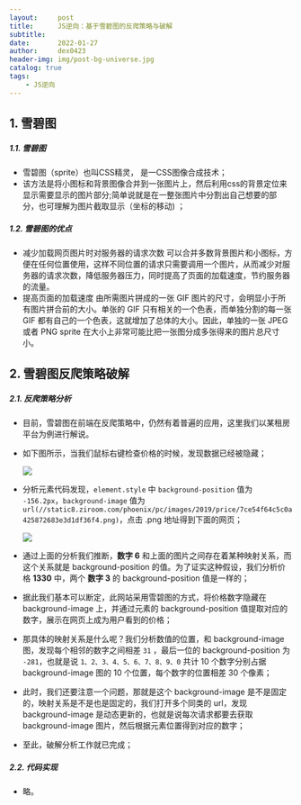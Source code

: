 ```yaml
---
layout:     post
title:      JS逆向：基于雪碧图的反爬策略与破解
subtitle:   
date:       2022-01-27
author:     dex0423
header-img: img/post-bg-universe.jpg
catalog: true
tags:
    - JS逆向
---
```


## 1. 雪碧图

##### 1.1. 雪碧图

- 雪碧图（sprite）也叫CSS精灵， 是一CSS图像合成技术；
- 该方法是将小图标和背景图像合并到一张图片上，然后利用css的背景定位来显示需要显示的图片部分;简单说就是在一整张图片中分割出自己想要的部分，也可理解为图片截取显示（坐标的移动) ；

##### 1.2. 雪碧图的优点

- 减少加载网页图片时对服务器的请求次数
  可以合并多数背景图片和小图标，方便在任何位置使用，这样不同位置的请求只需要调用一个图片，从而减少对服务器的请求次数，降低服务器压力，同时提高了页面的加载速度，节约服务器的流量。
- 提高页面的加载速度
  由所需图片拼成的一张 GIF 图片的尺寸，会明显小于所有图片拼合前的大小。单张的 GIF 只有相关的一个色表，而单独分割的每一张 GIF 都有自己的一个色表，这就增加了总体的大小。因此，单独的一张 JPEG 或者 PNG sprite 在大小上非常可能比把一张图分成多张得来的图片总尺寸小。

## 2. 雪碧图反爬策略破解

##### 2.1. 反爬策略分析

- 目前，雪碧图在前端在反爬策略中，仍然有着普遍的应用，这里我们以某租房平台为例进行解说。
- 如下图所示，当我们鼠标右键检查价格的时候，发现数据已经被隐藏；
  
  ![]({{site.baseurl}}/img-post/雪碧图-1.png)

- 分析元素代码发现，```element.style``` 中 ```background-position``` 值为 ```-156.2px```，```background-image``` 值为 ```url(//static8.ziroom.com/phoenix/pc/images/2019/price/7ce54f64c5c0a425872683e3d1df36f4.png)```，点击 .png 地址得到下面的网页；

  ![]({{site.baseurl}}/img-post/雪碧图-2.png)
  
- 通过上面的分析我们推断，**数字 6** 和上面的图片之间存在着某种映射关系，而这个关系就是  background-position  的值。为了证实这种假设，我们分析价格 **1330** 中，两个 **数字 3** 的  background-position 值是一样的；
- 据此我们基本可以断定，此网站采用雪碧图的方式，将价格数字隐藏在
  background-image 上，并通过元素的 background-position 值提取对应的数字，展示在网页上成为用户看到的价格；
- 那具体的映射关系是什么呢？我们分析数值的位置，和 background-image 图，发现每个相邻的数字之间相差 ``31`` ，最后一位的 background-position 为 ``-281``，也就是说 ``1、2、3、4、5、6、7、8、9、0`` 共计 10 个数字分别占据 background-image 图的 10 个位置，每个数字的位置相差 30 个像素；
- 此时，我们还要注意一个问题，那就是这个 background-image 是不是固定的，映射关系是不是也是固定的，我们打开多个同类的 url，发现 background-image 是动态更新的，也就是说每次请求都要去获取 background-image 图片，然后根据元素位置得到对应的数字；
- 至此，破解分析工作就已完成；

##### 2.2. 代码实现
- 略。


